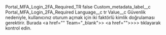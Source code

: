 <?xml version="1.0" encoding="UTF-8"?>
<CustomMetadata xmlns="http://soap.sforce.com/2006/04/metadata" xmlns:xsi="http://www.w3.org/2001/XMLSchema-instance" xmlns:xsd="http://www.w3.org/2001/XMLSchema">
    <label>Portal_MFA_Login_2FA_Required_TR</label>
    <protected>false</protected>
    <values>
        <field>Custom_metadata_label__c</field>
        <value xsi:type="xsd:string">Portal_MFA_Login_2FA_Required</value>
    </values>
    <values>
        <field>Language__c</field>
        <value xsi:type="xsd:string">tr</value>
    </values>
    <values>
        <field>Value__c</field>
        <value xsi:type="xsd:string">Güvenlik nedeniyle, kullanıcınız oturum açmak için iki faktörlü kimlik doğrulaması gerektirir. Burada &lt;a href=&quot;&quot; Team=&quot;_blank&quot;&gt;&gt; &lt;a href=&quot;&quot;&gt;&gt;&gt;&gt; tıklayarak kontrol edin.</value>
    </values>
</CustomMetadata>
